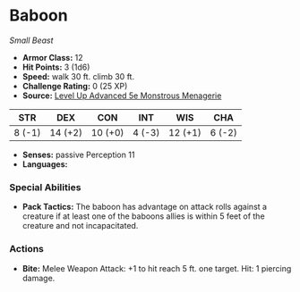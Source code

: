 # Baboon

*Small* *Beast*

- **Armor Class:** 12
- **Hit Points:** 3 (1d6)
- **Speed:** walk 30 ft. climb 30 ft.
- **Challenge Rating:** 0 (25 XP)
- **Source:** [Level Up Advanced 5e Monstrous Menagerie](https://www.levelup5e.com)

| STR | DEX | CON | INT | WIS | CHA |
| --- | --- | --- | --- | --- | --- |
| 8 (-1) | 14 (+2) | 10 (+0) | 4 (-3) | 12 (+1) | 6 (-2) |

- **Senses:** passive Perception 11
- **Languages:** 
### Special Abilities
- **Pack Tactics:** The baboon has advantage on attack rolls against a creature if at least one of the baboons allies is within 5 feet of the creature and not incapacitated.
### Actions
- **Bite:** Melee Weapon Attack: +1 to hit  reach 5 ft.  one target. Hit: 1 piercing damage.
